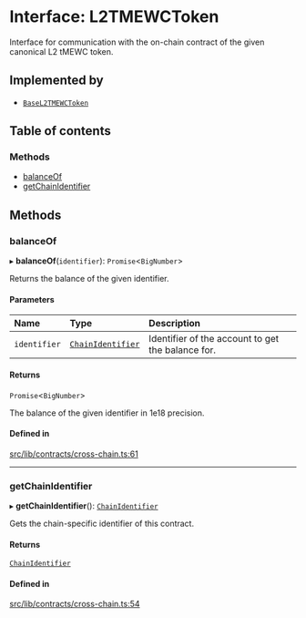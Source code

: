 # Interface: L2TMEWCToken

Interface for communication with the on-chain contract of the given
canonical L2 tMEWC token.

## Implemented by

- [`BaseL2TMEWCToken`](../classes/BaseL2TMEWCToken.md)

## Table of contents

### Methods

- [balanceOf](L2TMEWCToken.md#balanceof)
- [getChainIdentifier](L2TMEWCToken.md#getchainidentifier)

## Methods

### balanceOf

▸ **balanceOf**(`identifier`): `Promise`\<`BigNumber`\>

Returns the balance of the given identifier.

#### Parameters

| Name | Type | Description |
| :------ | :------ | :------ |
| `identifier` | [`ChainIdentifier`](ChainIdentifier.md) | Identifier of the account to get the balance for. |

#### Returns

`Promise`\<`BigNumber`\>

The balance of the given identifier in 1e18 precision.

#### Defined in

[src/lib/contracts/cross-chain.ts:61](https://github.com/keep-network/tmewc/blob/main/typescript/src/lib/contracts/cross-chain.ts#L61)

___

### getChainIdentifier

▸ **getChainIdentifier**(): [`ChainIdentifier`](ChainIdentifier.md)

Gets the chain-specific identifier of this contract.

#### Returns

[`ChainIdentifier`](ChainIdentifier.md)

#### Defined in

[src/lib/contracts/cross-chain.ts:54](https://github.com/keep-network/tmewc/blob/main/typescript/src/lib/contracts/cross-chain.ts#L54)

